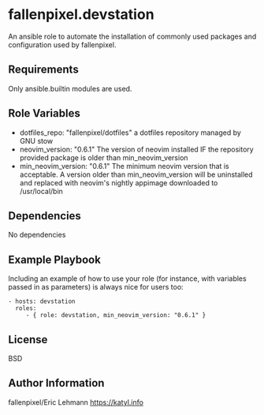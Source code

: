 fallenpixel.devstation
=========

An ansible role to automate the installation of commonly used packages and
configuration used by fallenpixel.

Requirements
------------

Only ansible.builtin modules are used.

Role Variables
--------------

- dotfiles_repo: "fallenpixel/dotfiles"
  a dotfiles repository managed by GNU stow
- neovim_version: "0.6.1"
  The version of neovim installed IF the repository provided package is older than
  min_neovim_version
- min_neovim_version: "0.6.1"
  The minimum neovim version that is acceptable. A version older than min_neovim_version
  will be uninstalled and replaced with neovim's nightly appimage downloaded to
  /usr/local/bin

Dependencies
------------

No dependencies

Example Playbook
----------------

Including an example of how to use your role (for instance, with variables
passed in as parameters) is always nice for users too:

    - hosts: devstation
      roles:
         - { role: devstation, min_neovim_version: "0.6.1" }

License
-------

BSD

Author Information
------------------

fallenpixel/Eric Lehmann
https://katyl.info

